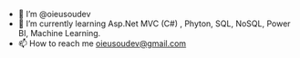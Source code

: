 - 👋 I’m @oieusoudev
- 🌱 I’m currently learning Asp.Net MVC (C#) , Phyton, SQL, NoSQL, Power BI, Machine Learning.
- 📫 How to reach me oieusoudev@gmail.com


